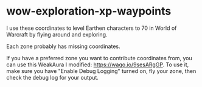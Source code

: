 # wow-exploration-xp-waypoints

I use these coordinates to level Earthen characters to 70 in World of Warcraft by flying around and exploring.

Each zone probably has missing coordinates.

If you have a preferred zone you want to contribute coordinates from, you can use this WeakAura I modified: https://wago.io/9sesARgGP. To use it, make sure you have "Enable Debug Logging" turned on, fly your zone, then check the debug log for your output.
